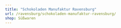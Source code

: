 ```yaml
---
title: "Schokoladen Manufaktur Ravensburg"
url: /ravensburg/schokoladen-manufaktur-ravensburg/
shop: Süßwaren
---
```


